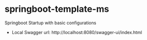 # springboot-template-ms
Springboot Startup with basic configurations

- Local Swagger url: http://localhost:8080/swagger-ui/index.html
